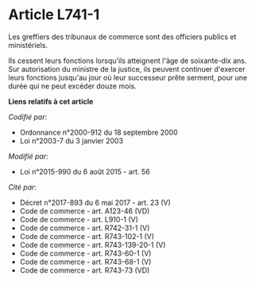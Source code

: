 # Article L741-1

Les greffiers des tribunaux de commerce sont des officiers publics et ministériels.

Ils cessent leurs fonctions lorsqu'ils atteignent l'âge de soixante-dix ans. Sur autorisation du ministre de la justice, ils
peuvent continuer d'exercer leurs fonctions jusqu'au jour où leur successeur prête serment, pour une durée qui ne peut
excéder douze mois.

**Liens relatifs à cet article**

_Codifié par_:

  - Ordonnance n°2000-912 du 18 septembre 2000
  - Loi n°2003-7 du 3 janvier 2003

_Modifié par_:

  - Loi n°2015-990 du 6 août 2015 - art. 56

_Cité par_:

  - Décret n°2017-893 du 6 mai 2017 - art. 23 (V)
  - Code de commerce - art. A123-46 (VD)
  - Code de commerce - art. L910-1 (V)
  - Code de commerce - art. R742-31-1 (V)
  - Code de commerce - art. R743-102-1 (V)
  - Code de commerce - art. R743-139-20-1 (V)
  - Code de commerce - art. R743-60-1 (V)
  - Code de commerce - art. R743-68-1 (V)
  - Code de commerce - art. R743-73 (VD)
